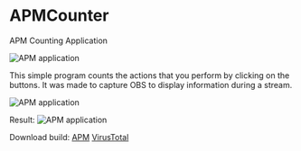 # APMCounter
APM Counting Application

![APM application](https://sun9-37.userapi.com/c857220/v857220824/1507cb/p94jPtHLQsk.jpg)

This simple program counts the actions that you perform by clicking on the buttons.
It was made to capture OBS to display information during a stream.

![APM application](https://media.discordapp.net/attachments/296254538363568130/698846604593070100/cd95c-clip-457kb.png)

Result:
![APM application](https://media.discordapp.net/attachments/296254538363568130/698847474332336199/06cf9-clip-1246kb.png)

Download build:
[APM](https://github.com/oriongame/APMCounter/raw/master/APMCounter.exe)
[VirusTotal](https://www.virustotal.com/gui/file/9c34466246d6d644a028616290d6be9ecb39f1cb43fe06ae453f10cce00955ef/detection)

